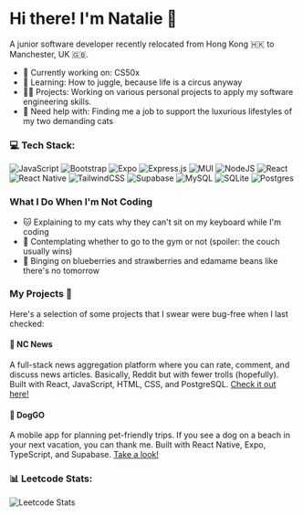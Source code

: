 # Hi there! I'm Natalie 👋

A junior software developer recently relocated from Hong Kong 🇭🇰 to Manchester, UK 🇬🇧.
- 🔭 Currently working on: CS50x
- 🌱 Learning: How to juggle, because life is a circus anyway
- 👩‍💻 Projects: Working on various personal projects to apply my software engineering skills.
- 🤔 Need help with: Finding me a job to support the luxurious lifestyles of my two demanding cats

### 💻 Tech Stack:
![JavaScript](https://img.shields.io/badge/javascript-%23323330.svg?style=for-the-badge&logo=javascript&logoColor=%23F7DF1E) ![Bootstrap](https://img.shields.io/badge/bootstrap-%238511FA.svg?style=for-the-badge&logo=bootstrap&logoColor=white) ![Expo](https://img.shields.io/badge/expo-1C1E24?style=for-the-badge&logo=expo&logoColor=#D04A37) ![Express.js](https://img.shields.io/badge/express.js-%23404d59.svg?style=for-the-badge&logo=express&logoColor=%2361DAFB) ![MUI](https://img.shields.io/badge/MUI-%230081CB.svg?style=for-the-badge&logo=mui&logoColor=white) ![NodeJS](https://img.shields.io/badge/node.js-6DA55F?style=for-the-badge&logo=node.js&logoColor=white) ![React](https://img.shields.io/badge/react-%2320232a.svg?style=for-the-badge&logo=react&logoColor=%2361DAFB) ![React Native](https://img.shields.io/badge/react_native-%2320232a.svg?style=for-the-badge&logo=react&logoColor=%2361DAFB) ![TailwindCSS](https://img.shields.io/badge/tailwindcss-%2338B2AC.svg?style=for-the-badge&logo=tailwind-css&logoColor=white) ![Supabase](https://img.shields.io/badge/Supabase-3ECF8E?style=for-the-badge&logo=supabase&logoColor=white) ![MySQL](https://img.shields.io/badge/MySQL-4479A1.svg?style=for-the-badge&logo=MySQL&logoColor=white) ![SQLite](https://img.shields.io/badge/sqlite-%2307405e.svg?style=for-the-badge&logo=sqlite&logoColor=white) ![Postgres](https://img.shields.io/badge/postgres-%23316192.svg?style=for-the-badge&logo=postgresql&logoColor=white)
### What I Do When I'm Not Coding
- 🐱 Explaining to my cats why they can't sit on my keyboard while I'm coding
- 💪 Contemplating whether to go to the gym or not (spoiler: the couch usually wins)
- 🍓 Binging on blueberries and strawberries and edamame beans like there's no tomorrow
  
### My Projects 🚀
Here's a selection of some projects that I swear were bug-free when I last checked:
#### 📰 NC News
A full-stack news aggregation platform where you can rate, comment, and discuss news articles. Basically, Reddit but with fewer trolls (hopefully). Built with React, JavaScript, HTML, CSS, and PostgreSQL. [Check it out here!](https://github.com/natccc/fe-nc-news)

#### 🐶 DogGO
A mobile app for planning pet-friendly trips. If you see a dog on a beach in your next vacation, you can thank me. Built with React Native, Expo, TypeScript, and Supabase. [Take a look!](https://github.com/natccc/doggo)



### 📊 Leetcode Stats:
![Leetcode Stats](https://leetcard.jacoblin.cool/natccc?ext=activity)

